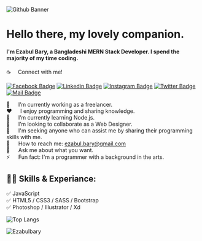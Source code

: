 ![Github Banner](https://user-images.githubusercontent.com/73765777/131380754-474d4048-9039-40a5-8f7c-0b45166b36b4.png)
# Hello there, my lovely companion.

#### I'm Ezabul Bary, a Bangladeshi MERN Stack Developer. I spend the majority of my time coding.

:coffee: &emsp;Connect with me!

[![Facebook Badge](https://img.shields.io/badge/Facebook-1877F2?style=for-the-badge&logo=facebook&logoColor=white)](https://www.facebook.com/ezabul.bary/) [![Linkedin Badge](https://img.shields.io/badge/LinkedIn-0077B5?style=for-the-badge&logo=linkedin&logoColor=white)](https://www.linkedin.com/in/ezabul-bary-77990819a/) [![Instagram Badge](https://img.shields.io/badge/Instagram-E4405F?style=for-the-badge&logo=instagram&logoColor=white)](https://www.instagram.com/ezabul_bary/) [![Twitter Badge](https://img.shields.io/badge/Twitter-1DA1F2?style=for-the-badge&logo=twitter&logoColor=white)](https://twitter.com/ezabulbary1) [![Mail Badge](https://img.shields.io/badge/Gmail-D14836?style=for-the-badge&logo=gmail&logoColor=white)](mailto:ezabul.bary@gmail.com)

🔭 &emsp; I’m currently working as a freelancer.  </br>
:hearts: &emsp; I enjoy programming and sharing knowledge. </br>
🌱 &emsp; I’m currently learning Node.js. </br>
👯 &emsp; I’m looking to collaborate as a Web Designer. </br>
🤔 &emsp; I'm seeking anyone who can assist me by sharing their programming skills with me. </br>
:e-mail: &emsp; How to reach me: ezabul.bary@gmail.com </br>
💬 &emsp; Ask me about what you want. </br>
⚡ &emsp; Fun fact: I'm a programmer with a background in the arts. </br>

## 👨‍💻 Skills & Experiance: 

✅ JavaScript <br>
✅ HTML5 / CSS3 / SASS / Bootstrap <br>
✅ Photoshop / Illustrator / Xd <br>

![Top Langs](https://github-readme-stats.vercel.app/api/top-langs/?username=Ezabulbary&layout=compact)

<p align="Left"> <img src="https://komarev.com/ghpvc/?username=Ezabulbary&style=plastic&color=orange&label=PROFILE+VIEWS" alt="Ezabulbary"  /> </p>

